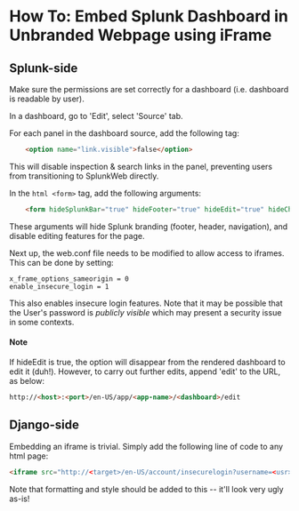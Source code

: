 # How To: Embed Splunk Dashboard in Unbranded Webpage using iFrame

## Splunk-side

Make sure the permissions are set correctly for a dashboard (i.e. dashboard is readable by user).

In a dashboard, go to 'Edit', select 'Source' tab.
 
For each panel in the dashboard source, add the following tag:

```html
    <option name="link.visible">false</option>
```

This will disable inspection & search links in the panel, preventing users from transitioning to SplunkWeb directly.

In the ````html <form>```` tag, add the following arguments:

```html
    <form hideSplunkBar="true" hideFooter="true" hideEdit="true" hideChrome="true" hideAppBar="true">
```

These arguments will hide Splunk branding (footer, header, navigation), and disable editing features for the page.

Next up, the web.conf file needs to be modified to allow access to iframes. This can be done by setting:

```
x_frame_options_sameorigin = 0
enable_insecure_login = 1
```

This also enables insecure login features. Note that it may be possible that the User's password is *publicly visible*
which may present a security issue in some contexts.

#### Note

If hideEdit is true, the option will disappear from the rendered dashboard to edit it (duh!). However, to carry out 
further edits, append 'edit' to the URL, as below:

```html
http://<host>:<port>/en-US/app/<app-name>/<dashboard>/edit
```


## Django-side

Embedding an iframe is trivial. Simply add the following line of code to any html page:
```html
<iframe src="http://<target>/en-US/account/insecurelogin?username=<usr>&password=<pwd>&return_to=app/search/<target>"></iframe>
```

Note that formatting and style should be added to this -- it'll look very ugly as-is!